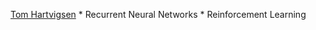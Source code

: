 [Tom Hartvigsen](https://thartvigsen.github.io)
    * Recurrent Neural Networks
    * Reinforcement Learning
